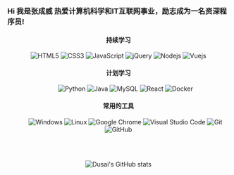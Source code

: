 ### Hi 我是张成威 热爱计算机科学和IT互联网事业，励志成为一名资深程序员!

<div align="center" >

<h4>持续学习</h4>

![HTML5](https://img.shields.io/badge/-HTML5-E34F26?style=flat-square&logo=html5&logoColor=white)
![CSS3](https://img.shields.io/badge/-CSS3-1572B6?style=flat-square&logo=css3)
![JavaScript](https://img.shields.io/badge/-JavaScript-oringe?style=flat-square&logo=javascript)
![jQuery](https://img.shields.io/badge/jquery-%230769AD.svg?style=style=flat-square&logo=jquery&logoColor=white)
![Nodejs](https://img.shields.io/badge/-Nodejs-c0ebd?style=flat-square&logo=Node.js)
![Vuejs](https://img.shields.io/badge/-Vuejs-c0ebd?style=flat-square&logo=Vue.js)

<h4>计划学习</h4>

&emsp;&emsp;
![Python](https://img.shields.io/badge/-Python-pink?style=flat-square&logo=Python)
![Java](https://img.shields.io/badge/-java-yellow?style=flat-square&logo=java)
![MySQL](https://img.shields.io/badge/mysql-%2300f.svg?style=flat-square&logo=mysql&logoColor=white)
![React](https://img.shields.io/badge/-React-00599C?style=flat-square&logo=React)
![Docker](https://img.shields.io/badge/-Docker-FCC624?style=flat-square&logo=docker)

<h4>常用的工具</h4>

&emsp;&emsp; 
![Windows](https://img.shields.io/badge/Windows-0078D6?style=flat-square&logo=windows&logoColor=white)
![Linux](https://img.shields.io/badge/Linux-FCC624?style=style=flat-square&logo=linux&logoColor=black)
![Google Chrome](https://img.shields.io/badge/Chrome-4285F4?style=flat-square&logo=GoogleChrome&logoColor=white)
![Visual Studio Code](https://img.shields.io/badge/-Visual%20Studio%20Code-007ACC?style=flat-square&logo=Visual%20Studio%20Code&logoColor=fff)
![Git](https://img.shields.io/badge/-Git-FCC624?style=flat-square&logo=git)
![GitHub](https://img.shields.io/badge/-GitHub-pink?style=flat-square&logo=github)

</div>

<div align="center" >

<br/>
<br/>

![Dusai's GitHub stats](https://github-readme-stats.vercel.app/api?username=izcw)

</div>

